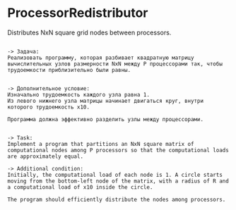 # ProcessorRedistributor
Distributes NxN square grid nodes between processors.
~~~~~~~~~~~~~~~~~~~~~~~~~~~~~~~~~~~~~~~~~~~~~~~~~~~~~~~~~~~~~~~~~~~~~

-> Задача:
Реализовать программу, которая разбивает квадратную матрицу вычислительных узлов размерности NxN между P процессорами так, чтобы трудоемкости приблизительно были равны.


-> Дополнительное условие: 
Изначально трудоемкость каждого узла равна 1.
Из левого нижнего узла матрицы начинает двигаться круг, внутри которого трудоемкость x10.

Программа должна эффективно разделить узлы между процессорами. 

~~~~~~~~~~~~~~~~~~~~~~~~~~~~~~~~~~~~~~~~~~~~~~~~~~~~~~~~~~~~~~~~~~~~~
~~~~~~~~~~~~~~~~~~~~~~~~~~~~~~~~~~~~~~~~~~~~~~~~~~~~~~~~~~~~~~~~~~~~~

-> Task:
Implement a program that partitions an NxN square matrix of computational nodes among P processors so that the computational loads are approximately equal.

-> Additional condition:
Initially, the computational load of each node is 1. A circle starts moving from the bottom-left node of the matrix, with a radius of R and a computational load of x10 inside the circle.

The program should efficiently distribute the nodes among processors.

~~~~~~~~~~~~~~~~~~~~~~~~~~~~~~~~~~~~~~~~~~~~~~~~~~~~~~~~~~~~~~~~~~~~~
